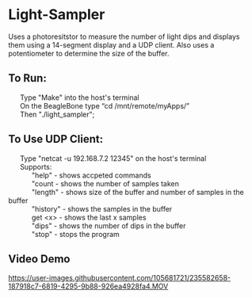 # Light-Sampler
Uses a photoresitstor to measure the number of light dips and displays them using a 14-segment display and a UDP client. Also 
uses a potentiometer to determine the size of the buffer. 

## To Run:
&nbsp; &nbsp; &nbsp; Type "Make" into the host's terminal  \
&nbsp; &nbsp; &nbsp; On the BeagleBone type “cd /mnt/remote/myApps/” \
&nbsp; &nbsp; &nbsp; Then "./light_sampler"; 
 
## To Use UDP Client:
&nbsp; &nbsp; &nbsp; Type "netcat -u 192.168.7.2 12345" on the host's terminal \
&nbsp; &nbsp; &nbsp; Supports: \
&nbsp; &nbsp; &nbsp; &nbsp; &nbsp; &nbsp; "help" - shows accpeted commands \
&nbsp; &nbsp; &nbsp; &nbsp; &nbsp; &nbsp; "count - shows the number of samples taken \
&nbsp; &nbsp; &nbsp; &nbsp; &nbsp; &nbsp; "length" - shows size of the buffer and number of samples in the buffer \
&nbsp; &nbsp; &nbsp; &nbsp; &nbsp; &nbsp; "history" - shows the samples in the buffer \
&nbsp; &nbsp; &nbsp; &nbsp; &nbsp; &nbsp; get \<x> - shows the last x samples \
&nbsp; &nbsp; &nbsp; &nbsp; &nbsp; &nbsp; "dips" - shows the number of dips in the buffer \
&nbsp; &nbsp; &nbsp; &nbsp; &nbsp; &nbsp; "stop" - stops the program 

## Video Demo


https://user-images.githubusercontent.com/105681721/235582658-187918c7-6819-4295-9b88-926ea4928fa4.MOV






